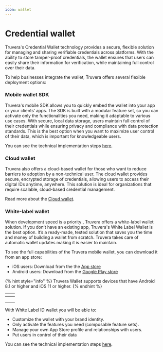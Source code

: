 ```yaml
---
icon: wallet
---
```


# Credential wallet

Truvera's Credential Wallet technology provides a secure, flexible solution for managing and sharing verifiable credentials across platforms. With the ability to store tamper-proof credentials, the wallet ensures that users can easily share their information for verification, while maintaining full control over their data.&#x20;

To help businesses integrate the wallet, Truvera offers several flexible deployment options:

### Mobile wallet SDK

Truvera's mobile SDK allows you to quickly embed the wallet into your app or your clients’ apps. The SDK is built with a modular feature set, so you can activate only the functionalities you need, making it adaptable to various use cases. With secure, local data storage, users maintain full control of their credentials while ensuring privacy and compliance with data protection standards. This is the best option when you want to maximize user control of their data, which is important for knowledgeable users.

You can see the technical implementation steps [here](../developer-documentation/wallet-sdk/).

### Cloud wallet

Truvera also offers a cloud-based wallet for those who want to reduce barriers to adoption by a non-technical user. The cloud wallet provides secure, encrypted storage of credentials, allowing users to access their digital IDs anytime, anywhere. This solution is ideal for organizations that require scalable, cloud-based credential management.

Read more about the [Cloud wallet](../developer-documentation/wallet-sdk/cloud-wallet.md).

### White-label wallet

When development speed is a priority , Truvera offers a white-label wallet solution. If you don’t have an existing app, Truvera's White Label Wallet is the best option. It’s a ready-made, tested solution that saves you the time and money of building a wallet from scratch. Truvera takes care of automatic wallet updates making it is easier to maintain.

To see the full capabilities of the Truvera mobile wallet, you can download it from an app store:

* iOS users: Download from the the [App store](https://apps.apple.com/br/app/truvera-wallet/id6739359697)
* Android users: Download from the [Google Play store](https://play.google.com/store/apps/details?id=com.truvera.app)

{% hint style="info" %}
Truvera Wallet supports devices that have  Android 8.1 or higher and iOS 11 or higher.
{% endhint %}

<table data-view="cards"><thead><tr><th></th><th></th></tr></thead><tbody><tr><td><img src="../.gitbook/assets/64d56c2d933df9ceec8f9b50_white label mockup 01.png" alt=""></td><td></td></tr><tr><td><img src="../.gitbook/assets/64d56c2dca022c113851b25f_white label mockup 02.webp" alt=""></td><td></td></tr><tr><td><img src="../.gitbook/assets/64d56c2d550809f0b632e773_white label mockup 03 (1).webp" alt=""></td><td></td></tr></tbody></table>

With White Label ID wallet you will be able to:

* Customize the wallet with your brand identity.
* Only activate the features you need (composable feature sets).
* Manage your own App Store profile and relationships with users.
* Put users in control of their data

You can see the technical implementation steps [here](white-label-wallet/).

